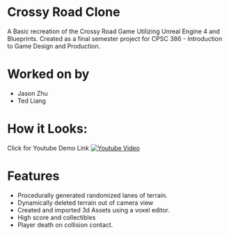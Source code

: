 # Crossy Road Clone
A Basic recreation of the Crossy Road Game Utilizing Unreal Engine 4 and Blueprints.  Created as a final semester project for CPSC 386 - Introduction to Game Design and Production.

# Worked on by
* Jason Zhu
* Ted Liang

# How it Looks:
Click for Youtube Demo Link
[![Youtube Video](https://i.gyazo.com/bca83729c1f3cbe476b982f006e8366f.jpg)](https://www.youtube.com/watch?v=Rmp36htmFKc)

# Features
* Procedurally generated randomized lanes of terrain.
* Dynamically deleted terrain out of camera view
* Created and imported 3d Assets using a voxel editor.
* High score and collectibles
* Player death on collision contact.
